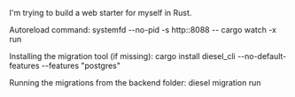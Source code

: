 I'm trying to build a web starter for myself in Rust.

Autoreload command:
systemfd --no-pid -s http::8088 -- cargo watch -x run

Installing the migration tool (if missing):
cargo install diesel_cli --no-default-features --features "postgres"

Running the migrations from the backend folder:
diesel migration run

